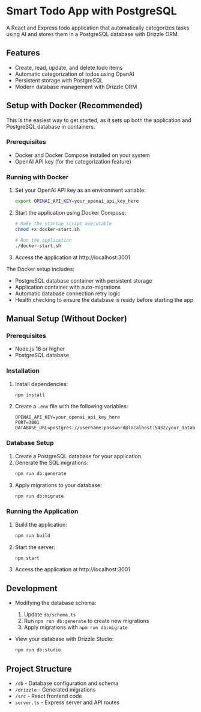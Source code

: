 # Smart Todo App with PostgreSQL

A React and Express todo application that automatically categorizes tasks using AI and stores them in a PostgreSQL database with Drizzle ORM.

## Features

- Create, read, update, and delete todo items
- Automatic categorization of todos using OpenAI
- Persistent storage with PostgreSQL
- Modern database management with Drizzle ORM

## Setup with Docker (Recommended)

This is the easiest way to get started, as it sets up both the application and PostgreSQL database in containers.

### Prerequisites

- Docker and Docker Compose installed on your system
- OpenAI API key (for the categorization feature)

### Running with Docker

1. Set your OpenAI API key as an environment variable:
   ```bash
   export OPENAI_API_KEY=your_openai_api_key_here
   ```

2. Start the application using Docker Compose:
   ```bash
   # Make the startup script executable
   chmod +x docker-start.sh
   
   # Run the application
   ./docker-start.sh
   ```

3. Access the application at http://localhost:3001

The Docker setup includes:
- PostgreSQL database container with persistent storage
- Application container with auto-migrations
- Automatic database connection retry logic
- Health checking to ensure the database is ready before starting the app

## Manual Setup (Without Docker)

### Prerequisites

- Node.js 16 or higher
- PostgreSQL database

### Installation

1. Install dependencies:
   ```bash
   npm install
   ```

2. Create a `.env` file with the following variables:
   ```
   OPENAI_API_KEY=your_openai_api_key_here
   PORT=3001
   DATABASE_URL=postgres://username:password@localhost:5432/your_database
   ```

### Database Setup

1. Create a PostgreSQL database for your application.
2. Generate the SQL migrations:
   ```bash
   npm run db:generate
   ```
3. Apply migrations to your database:
   ```bash
   npm run db:migrate
   ```

### Running the Application

1. Build the application:
   ```bash
   npm run build
   ```
2. Start the server:
   ```bash
   npm start
   ```
3. Access the application at http://localhost:3001

## Development

- Modifying the database schema:
  1. Update `db/schema.ts`
  2. Run `npm run db:generate` to create new migrations
  3. Apply migrations with `npm run db:migrate`

- View your database with Drizzle Studio:
  ```bash
  npm run db:studio
  ```

## Project Structure

- `/db` - Database configuration and schema
- `/drizzle` - Generated migrations
- `/src` - React frontend code
- `server.ts` - Express server and API routes
